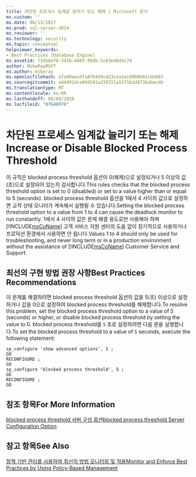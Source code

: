```yaml
---
title: 차단된 프로세스 임계값 늘리기 또는 해제 | Microsoft 문서
ms.custom: ''
ms.date: 06/13/2017
ms.prod: sql-server-2014
ms.reviewer: ''
ms.technology: security
ms.topic: conceptual
helpviewer_keywords:
- Best Practices [Database Engine]
ms.assetid: 71db8ef6-341b-4465-99db-5c63e48d4c7d
author: MikeRayMSFT
ms.author: mikeray
ms.openlocfilehash: a7a90aea3fa8fb4d9c423cea1ec6008b01cde883
ms.sourcegitcommit: ad4d92dce894592a259721a1571b1d8736abacdb
ms.translationtype: MT
ms.contentlocale: ko-KR
ms.lasthandoff: 08/04/2020
ms.locfileid: "87646976"
---
```

# <a name="increase-or-disable-blocked-process-threshold"></a><span data-ttu-id="5b419-102">차단된 프로세스 임계값 늘리기 또는 해제</span><span class="sxs-lookup"><span data-stu-id="5b419-102">Increase or Disable Blocked Process Threshold</span></span>
  <span data-ttu-id="5b419-103">이 규칙은 blocked process threshold 옵션이 0(해제)으로 설정되거나 5 이상의 값(초)으로 설정되어 있는지 검사합니다.</span><span class="sxs-lookup"><span data-stu-id="5b419-103">This rules checks that the blocked process threshold option is set to 0 (disabled) or set to a value higher than or equal to 5 (seconds).</span></span> <span data-ttu-id="5b419-104">blocked process threshold 옵션을 1에서 4 사이의 값으로 설정하면 교착 상태 모니터가 계속해서 실행될 수 있습니다.</span><span class="sxs-lookup"><span data-stu-id="5b419-104">Setting the blocked process threshold option to a value from 1 to 4 can cause the deadlock monitor to run constantly.</span></span> <span data-ttu-id="5b419-105">1에서 4 사이의 값은 문제 해결 용도로만 사용해야 하며 [!INCLUDE[msCoName](../../includes/msconame-md.md)] 고객 서비스 지원 센터의 도움 없이 장기적으로 사용하거나 프로덕션 환경에서 사용하면 안 됩니다.</span><span class="sxs-lookup"><span data-stu-id="5b419-105">Values 1 to 4 should only be used for troubleshooting, and never long term or in a production environment without the assistance of [!INCLUDE[msCoName](../../includes/msconame-md.md)] Customer Service and Support.</span></span>  
  
## <a name="best-practices-recommendations"></a><span data-ttu-id="5b419-106">최선의 구현 방법 권장 사항</span><span class="sxs-lookup"><span data-stu-id="5b419-106">Best Practices Recommendations</span></span>  
 <span data-ttu-id="5b419-107">이 문제를 해결하려면 blocked process threshold 옵션의 값을 5(초) 이상으로 설정하거나 값을 0으로 설정하여 blocked process threshold를 해제합니다.</span><span class="sxs-lookup"><span data-stu-id="5b419-107">To resolve this problem, set the blocked process threshold option to a value of 5 (seconds) or higher, or disable blocked process threshold by setting the value to 0.</span></span> <span data-ttu-id="5b419-108">blocked process threshold를 `5` 초로 설정하려면 다음 문을 실행합니다.</span><span class="sxs-lookup"><span data-stu-id="5b419-108">To set the blocked process threshold to a value of `5` seconds, execute the following statement:</span></span>  
  
```  
sp_configure 'show advanced options', 1 ;  
GO  
RECONFIGURE ;  
GO  
sp_configure 'blocked process threshold', 5 ;  
GO  
RECONFIGURE ;  
GO  
```  
  
## <a name="for-more-information"></a><span data-ttu-id="5b419-109">참조 항목</span><span class="sxs-lookup"><span data-stu-id="5b419-109">For More Information</span></span>  
 [<span data-ttu-id="5b419-110">blocked process threshold 서버 구성 옵션</span><span class="sxs-lookup"><span data-stu-id="5b419-110">blocked process threshold Server Configuration Option</span></span>](../../database-engine/configure-windows/blocked-process-threshold-server-configuration-option.md)  
  
## <a name="see-also"></a><span data-ttu-id="5b419-111">참고 항목</span><span class="sxs-lookup"><span data-stu-id="5b419-111">See Also</span></span>  
 [<span data-ttu-id="5b419-112">정책 기반 관리를 사용하여 최선의 방법 모니터링 및 적용</span><span class="sxs-lookup"><span data-stu-id="5b419-112">Monitor and Enforce Best Practices by Using Policy-Based Management</span></span>](monitor-and-enforce-best-practices-by-using-policy-based-management.md)  
  
  
